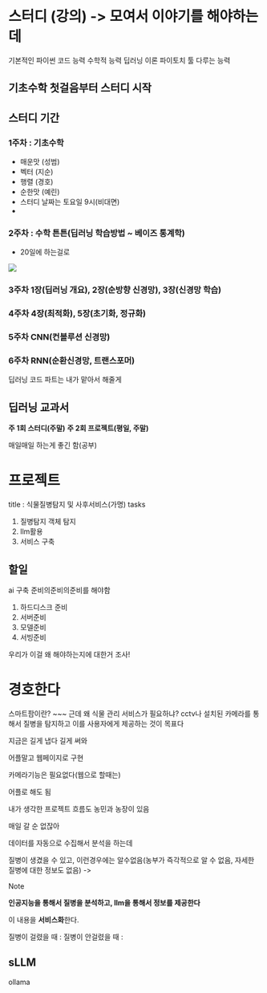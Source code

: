 # 스터디 (강의) -> 모여서 이야기를 해야하는데
기본적인 파이썬 코드 능력
수학적 능력
딥러닝 이론
파이토치 툴 다루는 능력

## 기초수학 첫걸음부터 스터디 시작
## 스터디 기간
### 1주차 : 기초수학
- 매운맛 (성범)
- 벡터 (지순)
- 행렬 (경호)
- 순한맛 (예린)
- 스터디 날짜는 토요일 9시(비대면)
- 
### 2주차 : 수학 튼튼(딥러닝 학습방법 ~ 베이즈 통계학)
- 20일에 하는걸로



![](https://i.imgur.com/boP2ZnX.png)

### 3주차 1장(딥러닝 개요), 2장(순방향 신경망), 3장(신경망 학습)
### 4주차 4장(최적화), 5장(초기화, 정규화)
### 5주차 CNN(컨볼루션 신경망)
### 6주차 RNN(순환신경망, 트랜스포머)

딥러닝 코드 파트는 내가 맡아서 해줄게


## 딥러닝 교과서
**주 1회 스터디(주말)**
**주 2회 프로젝트(평일, 주말)**

매일매일 하는게 좋긴 함(공부)


# 프로젝트
title : 식물질병탐지 및 사후서비스(가명)
tasks
1. 질병탐지 객체 탐지
2. llm활용
3. 서비스 구축

## 할일
ai 구축 준비의준비의준비를 해야함
1. 하드디스크 준비
2. 서버준비
3. 모델준비
4. 서빙준비

우리가 이걸 왜 해야하는지에 대한거 조사!

# 경호한다
스마트팜이란? ~~~
근데 왜 식물 관리 서비스가 필요하냐?
cctv나 설치된 카메라를 통해서 질병을 탐지하고 이를 사용자에게 제공하는 것이 목표다

지금은 길게 냅다 길게 써와

어플말고 웹페이지로 구현

카메라기능은 필요없다(웹으로 할때는)

어플로 해도 됨

내가 생각한 프로젝트 흐름도
농민과 농장이 있음

매일 갈 순 없잖아

데이터를 자동으로 수집해서 분석을 하는데

질병이 생겼을 수 있고, 이런경우에는 알수없음(농부가 즉각적으로 알 수 없음, 자세한 질병에 대한 정보도 없음) -> 

>[!note]
>**인공지능을 통해서 질병을 분석하고, llm을 통해서 정보를 제공한다**
>
>이 내용을 **서비스화**한다.

질병이 걸렸을 때 : 
질병이 안걸렸을 때 : 

## sLLM
ollama 
